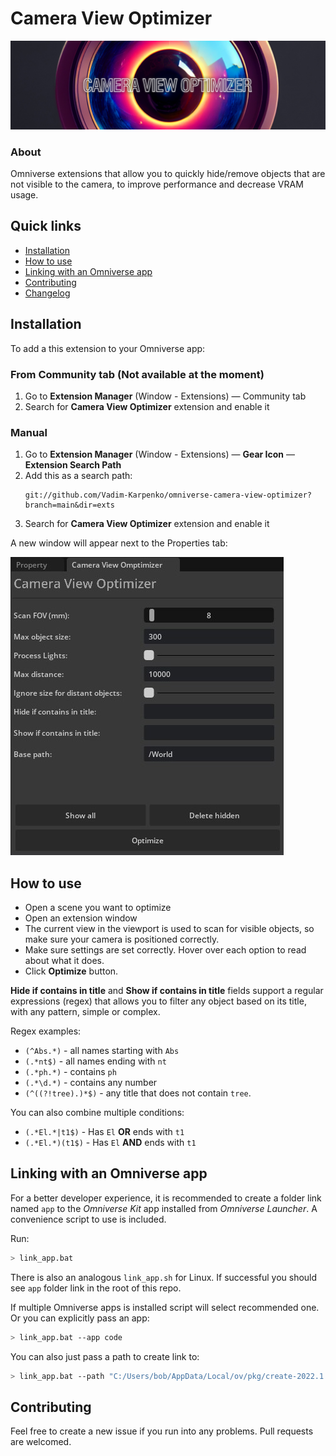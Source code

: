 # Camera View Optimizer
![welcome](readme_media/welcome.jpg)
### About
Omniverse extensions that allow you to quickly hide/remove objects that are not visible to the camera, to improve performance and decrease VRAM usage.

## Quick links

* [Installation](#installation)
* [How to use](#how-to-use)
* [Linking with an Omniverse app](#linking-with-an-omniverse-app)
* [Contributing](#contributing)
* [Changelog](CHANGELOG.md)

## Installation
To add a this extension to your Omniverse app:
### From Community tab (Not available at the moment)
1. Go to **Extension Manager** (Window - Extensions) — Community tab
2. Search for **Camera View Optimizer** extension and enable it
### Manual
1. Go to **Extension Manager** (Window - Extensions) — **Gear Icon** — **Extension Search Path**
2. Add this as a search path: 
    ```
    git://github.com/Vadim-Karpenko/omniverse-camera-view-optimizer?branch=main&dir=exts
    ```
3. Search for **Camera View Optimizer** extension and enable it

A new window will appear next to the Properties tab:


![start window](readme_media/start_window.jpg)

## How to use
- Open a scene you want to optimize
- Open an extension window
- The current view in the viewport is used to scan for visible objects, so make sure your camera is positioned correctly.
- Make sure settings are set correctly. Hover over each option to read about what it does.
- Click **Optimize** button.

**Hide if contains in title** and **Show if contains in title** fields support a regular expressions (regex) that allows you to filter any object based on its title, with any pattern, simple or complex.

Regex examples:
- `(^Abs.*)` - all names starting with `Abs`
- `(.*nt$)` - all names ending with `nt`
- `(.*ph.*)` - contains `ph`
- `(.*\d.*)` - contains any number
- `(^((?!tree).)*$)` - any title that does not contain `tree`.

You can also combine multiple conditions:
- `(.*El.*|t1$)` - Has `El` **OR** ends with `t1`
- `(.*El.*)(t1$)` - Has `El` **AND** ends with `t1`

## Linking with an Omniverse app

For a better developer experience, it is recommended to create a folder link named `app` to the *Omniverse Kit* app installed from *Omniverse Launcher*. A convenience script to use is included.

Run:

```bash
> link_app.bat
```

There is also an analogous `link_app.sh` for Linux. If successful you should see `app` folder link in the root of this repo.

If multiple Omniverse apps is installed script will select recommended one. Or you can explicitly pass an app:

```bash
> link_app.bat --app code
```

You can also just pass a path to create link to:

```bash
> link_app.bat --path "C:/Users/bob/AppData/Local/ov/pkg/create-2022.1.3"
```


## Contributing
Feel free to create a new issue if you run into any problems. Pull requests are welcomed.
